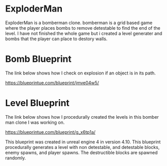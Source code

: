# ExploderMan

ExploderMan is a bomberman clone. bomberman is a grid based game where the player places bombs to remove detestable to find the end of the level. I have not finished the whole game but i created a level generater and bombs that the player can place to destory walls.

# Bomb Blueprint
The link below shows how I check on explosion if an object is in its path.

https://blueprintue.com/blueprint/jmve04w5/

# Level Blueprint
The link below shows how I procedurally created the levels in this bomber man clone I was working on.

https://blueprintue.com/blueprint/g_x6tp1a/

This blueprint was created in unreal engine 4 in version 4.10. This blueprint procedurally generates a level with non detestable, and detestable blocks, enemy spawns, and player spawns.  The destructible blocks are spawned randomly. 
